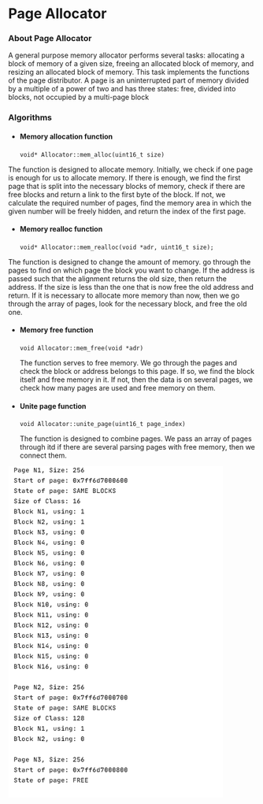 # Page Allocator

### About Page Allocator


A general purpose memory allocator performs several tasks: allocating a block of memory of a given size, freeing an allocated block of memory, and resizing an allocated block of memory.
This task implements the functions of the page distributor. A page is an uninterrupted part of memory divided by a multiple of a power of two and has three states: free, divided into blocks, not occupied by a multi-page block

### Algorithms

- #### Memory allocation function

    `void* Allocator::mem_alloc(uint16_t size)`

 The function is designed to allocate memory. Initially, we check if one page is enough for us to allocate memory. If there is enough, we find the first page that is split into the necessary blocks of memory, check if there are free blocks and return a link to the first byte of the block. If not, we calculate the required number of pages, find the memory area in which the given number will be freely hidden, and return the index of the first page.

- #### Memory realloc function

    `void* Allocator::mem_realloc(void *adr, uint16_t size);`

The function is designed to change the amount of memory.
go through the pages to find on which page the block you want to change. If the address is passed such that the alignment returns the old size, then return the address. If the size is less than the one that is now free the old address and return. If it is necessary to allocate more memory than now, then we go through the array of pages, look for the necessary block, and free the old one.

 - #### Memory free function

     `void Allocator::mem_free(void *adr)`

      The function serves to free memory. We go through the pages and check the block or address belongs to this page. If so, we find the block itself and free memory in it. If not, then the data is on several pages, we check how many pages are used and free memory on them.

 - #### Unite page function
 
     `void Allocator::unite_page(uint16_t page_index)`

      The function is designed to combine pages. We pass an array of pages through itd if there are several parsing pages with free memory, then we connect them.

 ![alt text](output.png "Output")​
